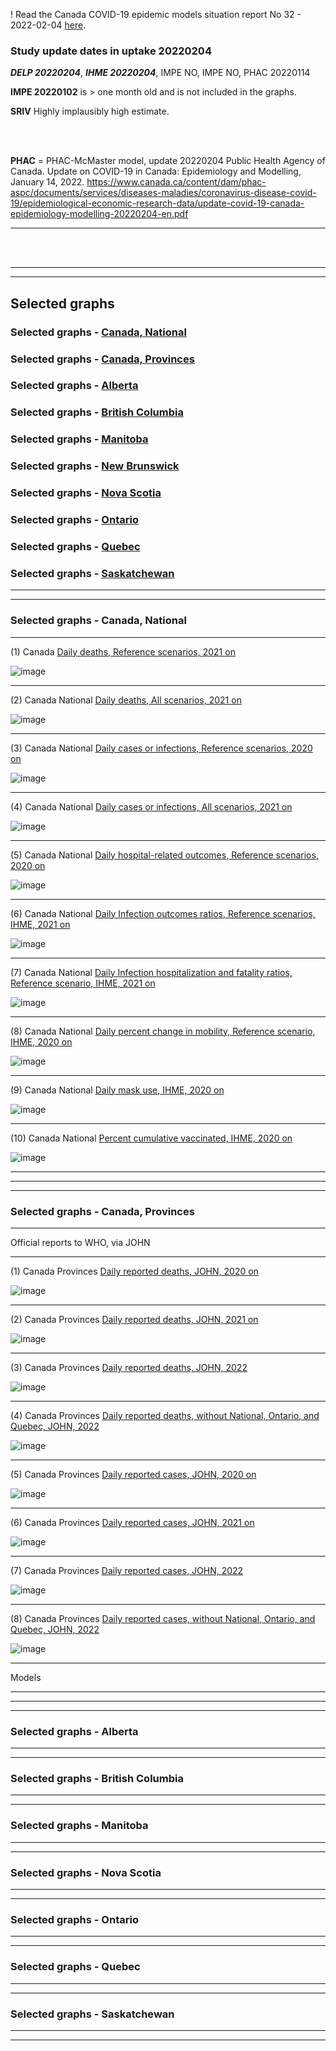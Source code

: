 ! Read the Canada COVID-19 epidemic models situation report No 32 - 2022-02-04 [here](https://github.com/pourmalek/CovidVisualizedCountry/blob/main/situation%20reports/32%20Canada%20COVID-19%20epidemic%20models%20situation%20report%20No%2032%20-%202022-02-04.pdf).

### Study update dates in uptake 20220204  

**_DELP 20220204_**, **_IHME 20220204_**, IMPE NO, IMPE NO, PHAC 20220114


**IMPE 20220102** is > one month old and is not included in the graphs.

**SRIV** Highly implausibly high estimate.

<br/><br/>


**PHAC** = PHAC-McMaster model, update 20220204 Public Health Agency of Canada. Update on COVID-19 in Canada: Epidemiology and Modelling, January 14, 2022. https://www.canada.ca/content/dam/phac-aspc/documents/services/diseases-maladies/coronavirus-disease-covid-19/epidemiological-economic-research-data/update-covid-19-canada-epidemiology-modelling-20220204-en.pdf



*******


<br/><br/>



****

****

## Selected graphs



### Selected graphs - [Canada, National](https://github.com/pourmalek/CovidVisualizedCountry/tree/main/20220204#selected-graphs---canada-national-1)

### Selected graphs - [Canada, Provinces](https://github.com/pourmalek/CovidVisualizedCountry/tree/main/20220204#selected-graphs---canada-provinces-1)

### Selected graphs - [Alberta](https://github.com/pourmalek/CovidVisualizedCountry/tree/main/20220204#selected-graphs---alberta-1)

### Selected graphs - [British Columbia](https://github.com/pourmalek/CovidVisualizedCountry/tree/main/20220204#selected-graphs---british-columbia-1)

### Selected graphs - [Manitoba](https://github.com/pourmalek/CovidVisualizedCountry/tree/main/20220204#selected-graphs---manitoba-1)

### Selected graphs - [New Brunswick](https://github.com/pourmalek/CovidVisualizedCountry/tree/main/20220204#selected-graphs---new-brunswick-1)

### Selected graphs - [Nova Scotia](https://github.com/pourmalek/CovidVisualizedCountry/tree/main/20220204#selected-graphs---nova-scotia-1)

### Selected graphs - [Ontario](https://github.com/pourmalek/CovidVisualizedCountry/tree/main/20220204#selected-graphs---ontario-1)

### Selected graphs - [Quebec](https://github.com/pourmalek/CovidVisualizedCountry/tree/main/20220204#selected-graphs---quebec-1)

### Selected graphs - [Saskatchewan](https://github.com/pourmalek/CovidVisualizedCountry/tree/main/20220204#selected-graphs---saskatchewan-1)





****
****


### Selected graphs - Canada, National

****

(1) Canada [Daily deaths, Reference scenarios, 2021 on](https://github.com/pourmalek/CovidVisualizedCountry/blob/main/20220204/output/merge/09%20%20National%20C-19%20daily%20deaths%2C%20Canada%2C%20reference%20scenarios%2C%202020%20on.pdf)

![image](https://user-images.githubusercontent.com/30849720/152899998-248139b1-0b58-4d0f-83d1-7b41d92e300b.png)

****

(2) Canada National [Daily deaths, All scenarios, 2021 on](https://github.com/pourmalek/CovidVisualizedCountry/blob/main/20220204/output/merge/15%20%20National%20C-19%20daily%20cases%20or%20infections%2C%20Canada%2C%20all%20scenarios%2C%202021%20on.pdf)

![image](https://user-images.githubusercontent.com/30849720/152901320-de95c830-b74a-4df9-8ac6-59a43210cef4.png)

****

(3) Canada National [Daily cases or infections, Reference scenarios, 2020 on](https://github.com/pourmalek/CovidVisualizedCountry/blob/main/20220204/output/merge/12%20%20National%20C-19%20daily%20cases%20or%20infections%2C%20Canada%2C%20reference%20scenarios%2C%202020%20on.pdf)

![image](https://user-images.githubusercontent.com/30849720/152900750-14e32482-8554-431e-b06b-2dcb7eb89fba.png)

****

(4) Canada National [Daily cases or infections, All scenarios, 2021 on](https://github.com/pourmalek/CovidVisualizedCountry/blob/main/20220204/output/merge/15%20%20National%20C-19%20daily%20cases%20or%20infections%2C%20Canada%2C%20all%20scenarios%2C%202021%20on.pdf)

![image](https://user-images.githubusercontent.com/30849720/152901016-cb404b7b-f16e-47e7-8cf7-0e7029987ce0.png)

****

(5) Canada National [Daily hospital-related outcomes, Reference scenarios, 2020 on](https://github.com/pourmalek/CovidVisualizedCountry/blob/main/20220204/output/merge/16%20%20National%20C-19%20hospital-related%20outcomes%2C%20Canada.pdf)

![image](https://user-images.githubusercontent.com/30849720/152901585-6e536605-8484-44bf-ba74-9865c1e86175.png)

****

(6) Canada National [Daily Infection outcomes ratios, Reference scenarios, IHME, 2021 on](https://github.com/pourmalek/CovidVisualizedCountry/blob/main/20220204/output/merge/17%20%20National%20C-19%20daily%20Infection%20outcomes%20ratios%2C%20Canada%2C%20reference%20scenarios%2C%20IHME.pdf)

![image](https://user-images.githubusercontent.com/30849720/152901770-b635b769-ca32-4d58-b9a0-6485ab06e11a.png)

****

(7) Canada National [Daily Infection hospitalization and fatality ratios, Reference scenario, IHME, 2021 on](https://github.com/pourmalek/CovidVisualizedCountry/blob/main/20220204/output/merge/18%20%20National%20C-19%20daily%20Infection%20hospitalization%20and%20fatality%20ratios%2C%20Canada%2C%20reference%20scenarios%2C%20IHME.pdf)

![image](https://user-images.githubusercontent.com/30849720/152901895-3c29d627-f326-46d0-a02c-c3a65452b076.png)

****

(8) Canada National [Daily percent change in mobility, Reference scenario, IHME, 2020 on](https://github.com/pourmalek/CovidVisualizedCountry/blob/main/20220204/output/merge/19%20%20National%20C-19%20daily%20mobility%2C%20Canada.pdf)

![image](https://user-images.githubusercontent.com/30849720/152902158-a498363a-68cb-47ff-9ef0-be6f880e0e62.png)

****

(9) Canada National [Daily mask use, IHME, 2020 on](https://github.com/pourmalek/CovidVisualizedCountry/blob/main/20220204/output/merge/20%20%20National%20C-19%20daily%20mask%20use%2C%20Canada.pdf)

![image](https://user-images.githubusercontent.com/30849720/152902430-fd7b98c3-e3fc-4fa2-a309-403db5489831.png)

****

(10) Canada National [Percent cumulative vaccinated, IHME, 2020 on](https://github.com/pourmalek/CovidVisualizedCountry/blob/main/20220204/output/merge/21%20%20National%20C-19%20percent%20cumulative%20vaccinated%2C%20Canada%2C%20%20National.pdf)

![image](https://user-images.githubusercontent.com/30849720/152902580-6aed7bf8-427c-4ae6-b42d-e07ffe97b139.png)

****












****
****


### Selected graphs - Canada, Provinces

****

Official reports to WHO, via JOHN

****

(1) Canada Provinces [Daily reported deaths, JOHN, 2020 on](https://github.com/pourmalek/CovidVisualizedCountry/blob/main/20220204/output/merge/01%20provinces%20C-19%20daily%20deaths%2C%20Canada%2C%20JOHN%202020.pdf)

![image](https://user-images.githubusercontent.com/30849720/152903356-45cda692-7267-43c8-b14f-60c4ff21c39e.png)

****

(2) Canada Provinces [Daily reported deaths, JOHN, 2021 on](https://github.com/pourmalek/CovidVisualizedCountry/blob/main/20220204/output/merge/02%20provinces%20C-19%20daily%20deaths%2C%20Canada%2C%20JOHN%202021.pdf)

![image](https://user-images.githubusercontent.com/30849720/152903511-22917b4d-4d89-4f8a-83ea-6155b28c6970.png)

****

(3) Canada Provinces [Daily reported deaths, JOHN, 2022](https://github.com/pourmalek/CovidVisualizedCountry/blob/main/20220204/output/merge/03%20provinces%20C-19%20daily%20deaths%2C%20Canada%2C%20JOHN%202022.pdf)

![image](https://user-images.githubusercontent.com/30849720/152903675-029eae19-81ec-44ea-aac2-77ea48feacbd.png)

****

(4) Canada Provinces [Daily reported deaths, without National, Ontario, and Quebec, JOHN, 2022](https://github.com/pourmalek/CovidVisualizedCountry/blob/main/20220204/output/merge/04%20provinces%20C-19%20daily%20deaths%2C%20Canada%2C%20JOHN%202022.pdf)

![image](https://user-images.githubusercontent.com/30849720/152903843-44edd52b-935e-4f22-8183-c04ef66699f9.png)

****

(5) Canada Provinces [Daily reported cases, JOHN, 2020 on](https://github.com/pourmalek/CovidVisualizedCountry/blob/main/20220204/output/merge/05%20provinces%20C-19%20daily%20cases%2C%20Canada%2C%20JOHN%202020.pdf)

![image](https://user-images.githubusercontent.com/30849720/152904382-ff38a1cf-7e4c-4ebd-bcd6-bf323b11babd.png)

****

(6) Canada Provinces [Daily reported cases, JOHN, 2021 on](https://github.com/pourmalek/CovidVisualizedCountry/blob/main/20220204/output/merge/06%20provinces%20C-19%20daily%20cases%2C%20Canada%2C%20JOHN%202021.pdf)

![image](https://user-images.githubusercontent.com/30849720/152904476-d42bf720-7e18-4c9f-a9f5-645b40ef1bef.png)

****

(7) Canada Provinces [Daily reported cases, JOHN, 2022](https://github.com/pourmalek/CovidVisualizedCountry/blob/main/20220204/output/merge/07%20provinces%20C-19%20daily%20cases%2C%20Canada%2C%20JOHN%202022.pdf)

![image](https://user-images.githubusercontent.com/30849720/152904555-0b0dd835-df4b-42d8-9a86-29821a78757f.png)

****

(8) Canada Provinces [Daily reported cases, without National, Ontario, and Quebec, JOHN, 2022](https://github.com/pourmalek/CovidVisualizedCountry/blob/main/20220204/output/merge/08%20provinces%20C-19%20daily%20cases%2C%20Canada%2C%20JOHN%202022.pdf)

![image](https://user-images.githubusercontent.com/30849720/152904643-d86754b3-2893-4081-8671-9df5a5b1b938.png)

****

Models

****









****
****


### Selected graphs - Alberta











****
****

### Selected graphs - British Columbia







****
****


### Selected graphs - Manitoba



















****
****


### Selected graphs - Nova Scotia











****
****


### Selected graphs - Ontario










****
****


### Selected graphs - Quebec




 





****
****


### Selected graphs - Saskatchewan



 











****
****
